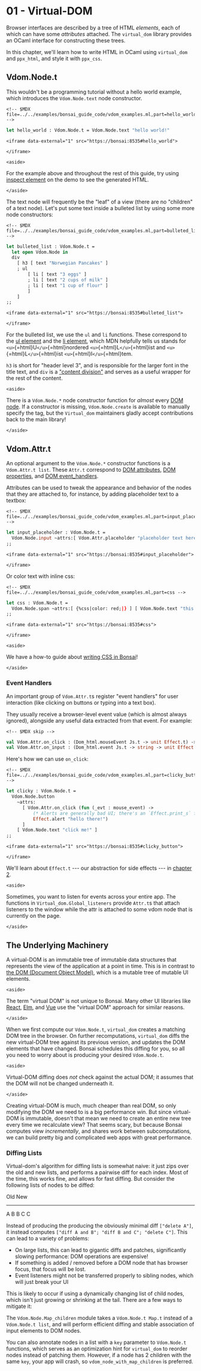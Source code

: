 # 01 - Virtual-DOM

Browser interfaces are described by a tree of HTML *elements*, each of
which can have some *attributes* attached. The `virtual_dom` library
provides an OCaml interface for constructing these trees.

In this chapter, we'll learn how to write HTML in OCaml using
`virtual_dom` and `ppx_html`, and style it with `ppx_css`.

## Vdom.Node.t

This wouldn't be a programming tutorial without a hello world example,
which introduces the `Vdom.Node.text` node constructor.

```{=html}
<!-- $MDX file=../../examples/bonsai_guide_code/vdom_examples.ml,part=hello_world -->
```
``` ocaml
let hello_world : Vdom.Node.t = Vdom.Node.text "hello world!"
```

```{=html}
<iframe data-external="1" src="https://bonsai:8535#hello_world">
```
```{=html}
</iframe>
```
```{=html}
<aside>
```
For the example above and throughout the rest of this guide, try using
[inspect
element](https://developer.chrome.com/docs/devtools/open#inspect) on the
demo to see the generated HTML.
```{=html}
</aside>
```
The text node will frequently be the "leaf" of a view (there are no
"children" of a text node). Let's put some text inside a bulleted list
by using some more node constructors:

```{=html}
<!-- $MDX file=../../examples/bonsai_guide_code/vdom_examples.ml,part=bulleted_list -->
```
``` ocaml
let bulleted_list : Vdom.Node.t =
  let open Vdom.Node in
  div
    [ h3 [ text "Norwegian Pancakes" ]
    ; ul
        [ li [ text "3 eggs" ]
        ; li [ text "2 cups of milk" ]
        ; li [ text "1 cup of flour" ]
        ]
    ]
;;
```

```{=html}
<iframe data-external="1" src="https://bonsai:8535#bulleted_list">
```
```{=html}
</iframe>
```
For the bulleted list, we use the `ul` and `li` functions. These
correspond to the [ul
element](https://developer.mozilla.org/en-US/docs/Web/HTML/Element/ul)
and the [li
element](https://developer.mozilla.org/en-US/docs/Web/HTML/Element/li),
which MDN helpfully tells us stands for
`<u>`{=html}U`</u>`{=html}nordered `<u>`{=html}L`</u>`{=html}ist and
`<u>`{=html}L`</u>`{=html}ist `<u>`{=html}I`</u>`{=html}tem.

`h3` is short for "header level 3", and is responsible for the larger
font in the title text, and `div` is a ["content
division"](https://developer.mozilla.org/en-US/docs/Web/HTML/Element/div)
and serves as a useful wrapper for the rest of the content.

```{=html}
<aside>
```
There is a `Vdom.Node.*` node constructor function for *almost* every
[DOM node](https://developer.mozilla.org/en-US/docs/Web/HTML/Element).
If a constructor is missing, `Vdom.Node.create` is available to manually
specify the tag, but the `Virtual_dom` maintainers gladly accept
contributions back to the main library!
```{=html}
</aside>
```
## Vdom.Attr.t

An optional argument to the `Vdom.Node.*` constructor functions is a
`Vdom.Attr.t list`. These `Attr.t` correspond to [DOM
attributes](https://developer.mozilla.org/en-US/docs/Web/HTML/Attributes),
[DOM
properties](https://developer.mozilla.org/en-US/docs/Web/API/Element#properties),
and [DOM
event_handlers](https://developer.mozilla.org/en-US/docs/Web/Guide/Events/Event_handlers).

Attributes can be used to tweak the appearance and behavior of the nodes
that they are attached to, for instance, by adding placeholder text to a
textbox:

```{=html}
<!-- $MDX file=../../examples/bonsai_guide_code/vdom_examples.ml,part=input_placeholder -->
```
``` ocaml
let input_placeholder : Vdom.Node.t =
  Vdom.Node.input ~attrs:[ Vdom.Attr.placeholder "placeholder text here" ] ()
;;
```

```{=html}
<iframe data-external="1" src="https://bonsai:8535#input_placeholder">
```
```{=html}
</iframe>
```
Or color text with inline css:

```{=html}
<!-- $MDX file=../../examples/bonsai_guide_code/vdom_examples.ml,part=css -->
```
``` ocaml
let css : Vdom.Node.t =
  Vdom.Node.span ~attrs:[ {%css|color: red;|} ] [ Vdom.Node.text "this text is red" ]
;;
```

```{=html}
<iframe data-external="1" src="https://bonsai:8535#css">
```
```{=html}
</iframe>
```
```{=html}
<aside>
```
We have a how-to guide about [writing CSS in Bonsai](../how_to/css.md)!
```{=html}
</aside>
```
### Event Handlers

An important group of `Vdom.Attr.t`s register "event handlers" for user
interaction (like clicking on buttons or typing into a text box).

They usually receive a browser-level event value (which is almost always
ignored), alongside any useful data extracted from that event. For
example:

```{=html}
<!-- $MDX skip -->
```
``` ocaml
val Vdom.Attr.on_click : (Dom_html.mouseEvent Js.t -> unit Effect.t) -> Vdom.Attr.t
val Vdom.Attr.on_input : (Dom_html.event Js.t -> string -> unit Effect.t) -> Vdom.Attr.t
```

Here's how we can use `on_click`:

```{=html}
<!-- $MDX file=../../examples/bonsai_guide_code/vdom_examples.ml,part=clicky_button -->
```
``` ocaml
let clicky : Vdom.Node.t =
  Vdom.Node.button
    ~attrs:
      [ Vdom.Attr.on_click (fun (_evt : mouse_event) ->
          (* Alerts are generally bad UI; there's an `Effect.print_s` for logging *)
          Effect.alert "hello there!")
      ]
    [ Vdom.Node.text "click me!" ]
;;
```

```{=html}
<iframe data-external="1" src="https://bonsai:8535#clicky_button">
```
```{=html}
</iframe>
```
We'll learn about `Effect.t` --- our abstraction for side effects --- in
[chapter 2](./02-effects.md).

```{=html}
<aside>
```
Sometimes, you want to listen for events across your entire app. The
functions in `Virtual_dom.Global_listeners` provide `Attr.t`s that
attach listeners to the window while the attr is attached to some vdom
node that is currently on the page.
```{=html}
</aside>
```
## The Underlying Machinery

A virtual-DOM is an immutable tree of immutable data structures that
represents the view of the application at a point in time. This is in
contrast to [the DOM (Document Object
Model)](https://developer.mozilla.org/en-US/docs/Web/API/Document_Object_Model),
which is a mutable tree of mutable UI elements.

```{=html}
<aside>
```
The term "virtual DOM" is not unique to Bonsai. Many other UI libraries
like [React](https://reactjs.org/docs/faq-internals.html),
[Elm](https://github.com/elm/virtual-DOM), and
[Vue](https://vuejs.org/v2/guide/render-function.html#The-Virtual-DOM)
use the "virtual DOM" approach for similar reasons.
```{=html}
</aside>
```
When we first compute our `Vdom.Node.t`, `virtual_dom` creates a
matching DOM tree in the browser. On further recomputations,
`virtual_dom` diffs the new virtual-DOM tree against its previous
version, and updates the DOM elements that have changed. Bonsai
schedules this diffing for you, so all you need to worry about is
producing your desired `Vdom.Node.t`.

```{=html}
<aside>
```
Virtual-DOM diffing does *not* check against the actual DOM; it assumes
that the DOM will not be changed underneath it.
```{=html}
</aside>
```
Creating virtual-DOM is much, much cheaper than real DOM, so only
modifying the DOM we need to is a big performance win. But since
virtual-DOM is immutable, doesn't that mean we need to create an entire
new tree every time we recalculate view? That seems scary, but because
Bonsai computes view *incrementally*, and shares work between
subcomputations, we can build pretty big and complicated web apps with
great performance.

### Diffing Lists

Virtual-dom's algorithm for diffing lists is somewhat naive: it just
zips over the old and new lists, and performs a pairwise diff for each
index. Most of the time, this works fine, and allows for fast diffing.
But consider the following lists of nodes to be diffed:

  Old   New
  ----- -----
  A     B
  B     C
  C     

Instead of producing the producing the obviously minimal diff
`["delete A"]`, it instead computes
`["diff A and B"; "diff B and C"; "delete C"]`. This can lead to a
variety of problems:

-   On large lists, this can lead to gigantic diffs and patches,
    significantly slowing performance: DOM operations are expensive!
-   If something is added / removed before a DOM node that has browser
    focus, that focus will be lost.
-   Event listeners might not be transferred properly to sibling nodes,
    which will just break your UI

This is likely to occur if using a dynamically changing list of child
nodes, which isn't just growing or shrinking at the tail. There are a
few ways to mitigate it:

The `Vdom.Node.Map_children` module takes a `Vdom.Node.t Map.t` instead
of a `Vdom.Node.t list`, and will perform efficient diffing and stable
association of input elements to DOM nodes.

You can also annotate nodes in a list with a `key` parameter to
`Vdom.Node.t` functions, which serves as an optimization hint for
`virtual_dom` to reorder nodes instead of patching them. However, if a
node has 2 children with the same `key`, your app will crash, so
`vdom_node_with_map_children` is preferred.
